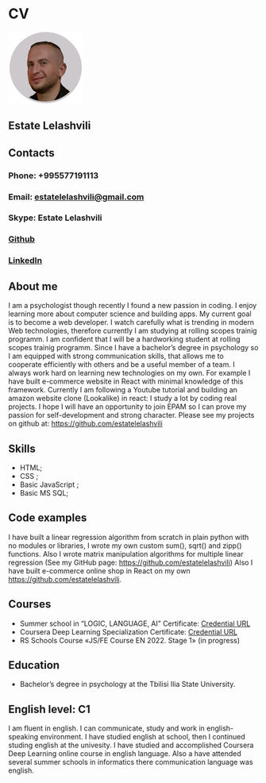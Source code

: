 # CV
![This is an image](/estatelelashvili150.jpg)
## Estate Lelashvili
## Contacts
### Phone: +995577191113
### Email: estatelelashvili@gmail.com
### Skype: Estate Lelashvili
### [Github](https://github.com/estatelelashvili)
### [LinkedIn](https://www.linkedin.com/in/est87/)


## About me
I am a psychologist though recently I found a new passion in coding. I enjoy learning more about computer science and building apps. My current goal is to become a web developer. I watch carefully what is trending in modern Web technologies, therefore currently I am studying at rolling scopes trainig programm. I am confident that I will be a hardworking student at rolling scopes trainig programm. Since I have a bachelor’s degree in psychology so I am equipped with strong communication skills, that allows me to cooperate efficiently with others and be a useful member of a team. 
 I always work hard on learning new technologies on my own. For example I have built e-commerce website in React with minimal knowledge of this framework. Currently I am following a Youtube tutorial and building an amazon website clone (Lookalike) in react: I study a lot by coding real projects. I hope I will have an opportunity to join EPAM so I can prove my passion for self-development and strong character. Please see my projects on github at: https://github.com/estatelelashvili

## Skills
*	HTML;
*	CSS ;
*	Basic JavaScript ;
*	Basic MS SQL;

## Code examples
I have built a linear regression algorithm from scratch in plain python with no modules or libraries, I wrote my own custom sum(), sqrt() and zipp() functions. Also I wrote matrix manipulation algorithms for multiple linear regression (See my GitHub page: https://github.com/estatelelashvili)
Also I have built e-commerce online shop in React on my own  https://github.com/estatelelashvili.

## Courses
 * Summer school in “LOGIC, LANGUAGE, AI” Certificate: [Credential URL](https://geoanbani.com/TbiLLAI/files/students/ESTATE%20LELASHVILI.pdf)
 * Coursera Deep Learning Specialization Certificate: [Credential URL](https://www.coursera.org/account/accomplishments/specialization/certificate/FJEWLA8QUZQE)
 * RS Schools Course «JS/FE Course EN 2022. Stage 1» (in progress)

## Education
* Bachelor’s degree in psychology at the Tbilisi Ilia State University.

## English level: C1 
I am fluent in english. I can communicate, study and work in english-speaking environment. I have studied english at school, then I continued studing english at the univesity. I have studied and accomplished Coursera Deep Learning online course in english language. Also a have attended several summer schools in informatics there communication language was english. 
